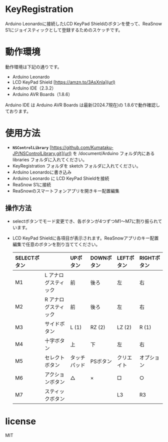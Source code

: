 # KeyRegistration
Arduino Leonardoに接続したLCD KeyPad Shieldのボタンを使って、ReaSnow S1にジョイスティックとして登録するためのスケッチです。

# 動作環境
動作環境は下記の通りです。
- Arduino Leonardo
- LCD KeyPad Shield	[https://amzn.to/3AsXnla](url)
- Arduino IDE（2.3.2）
- Arduino AVR Boards（1.8.6）

Arduino IDE は Arduino AVR Boards は最新(2024.7現在)の 1.8.6で動作確認しております。

# 使用方法
- **`NSControlLibrary`** [https://github.com/Kumataku-JP/NSControlLibrary.git](url) を /document/Arduino フォルダ内にある libraries フォルダに入れてください。
- KeyRegistration フォルダを sketch フォルダに入れてください。
- Arduino Leonardoに書き込み
- Arduino Leonardo に LCD KeyPad Shieldを接続
- ReaSnow S1に接続
- ReaSnowのスマートフォンアプリを開きキー配置編集

## 操作方法
- selectボタンでモード変更でき、各ボタンが4つずつM1〜M7に割り振られています。
- LCD KeyPad Shieldに各項目が表示されます。ReaSnowアプリのキー配置編集で任意のボタンを割り当ててください。

	| SELECTボタン|   				| UPボタン  | DOWNボタン  | LEFTボタン  | RIGHTボタン  |
	|:-----------|:----------|:----------|:----------|:----------|:----------|
	|M1			 | L アナログスティック    | 前    | 後ろ    | 左    | 右    |
	|M2 			 | R アナログスティック    | 前    | 後ろ    | 左    | 右    |
	|M3			 | サイドボタン			    | L (1) | RZ (2) | LZ (2) | R (1)    |
	|M4			 | 十字ボタン    		| 上    | 下    | 左    | 右    |
	|M5			 | セレクトボタン    | タッチパッド | PSボタン | クリエイト  | オプション  |
	|M6			 | アクションボタン    | △    | ×    | □    | ○    |
	|M7			 | スティックボタン    |     |     | L3    | R3    |

# license 
MIT
